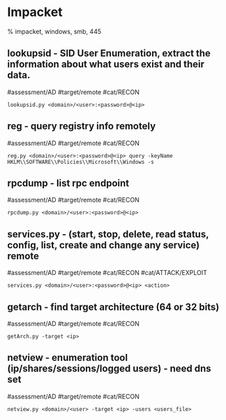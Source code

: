 # Impacket

% impacket, windows, smb, 445

## lookupsid - SID User Enumeration,  extract the information about what users exist and their data. 
#assessment/AD #target/remote #cat/RECON 

```
lookupsid.py <domain>/<user>:<password>@<ip>
```

## reg - query registry info remotely
#assessment/AD #target/remote #cat/RECON 
```
reg.py <domain>/<user>:<password>@<ip> query -keyName HKLM\\SOFTWARE\\Policies\\Microsoft\\Windows -s
```

## rpcdump - list rpc endpoint
#assessment/AD #target/remote #cat/RECON 
```
rpcdump.py <domain>/<user>:<password>@<ip>
```

## services.py - (start, stop, delete, read status, config, list, create and change any service) remote
#assessment/AD #target/remote #cat/RECON  #cat/ATTACK/EXPLOIT  
```
services.py <domain>/<user>:<password>@<ip> <action>
``` 

## getarch - find target architecture (64 or 32 bits)
#assessment/AD #target/remote #cat/RECON 
```
getArch.py -target <ip>
```

## netview - enumeration tool (ip/shares/sessions/logged users) - need dns set
#assessment/AD #target/remote #cat/RECON 
```
netview.py <domain>/<user> -target <ip> -users <users_file>
```


